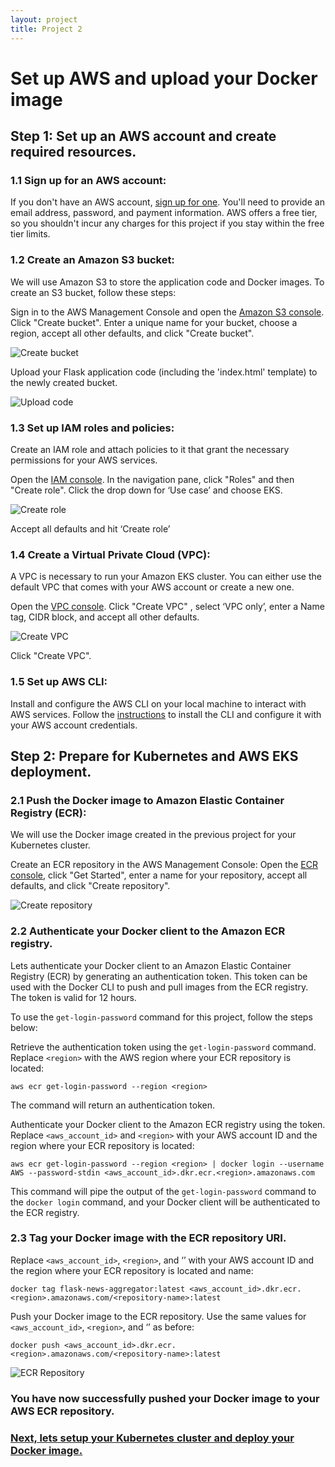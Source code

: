 ```yaml
---
layout: project
title: Project 2
---
```


# Set up AWS and upload your Docker image

## Step 1: Set up an AWS account and create required resources.

### 1.1 Sign up for an AWS account:
If you don't have an AWS account, [sign up for one](https://aws.amazon.com/). You'll need to provide an email address, password, and payment information. AWS offers a free tier, so you shouldn't incur any charges for this project if you stay within the free tier limits.

### 1.2 Create an Amazon S3 bucket:
We will use Amazon S3 to store the application code and Docker images. To create an S3 bucket, follow these steps:

Sign in to the AWS Management Console and open the [Amazon S3 console](https://console.aws.amazon.com/s3/).
Click "Create bucket".
Enter a unique name for your bucket, choose a region, accept all other defaults, and click "Create bucket".

![Create bucket](/assets/images/create-bucket.png)	

Upload your Flask application code (including the 'index.html' template) to the newly created bucket.

![Upload code](/assets/images/upload.png)

### 1.3 Set up IAM roles and policies:
Create an IAM role and attach policies to it that grant the necessary permissions for your AWS services.

Open the [IAM console](https://console.aws.amazon.com/iam/).
In the navigation pane, click "Roles" and then "Create role".
Click the drop down for ‘Use case’ and choose EKS.

![Create role](/assets/images/select-eks.png)

Accept all defaults and hit ‘Create role’


### 1.4 Create a Virtual Private Cloud (VPC):
A VPC is necessary to run your Amazon EKS cluster. You can either use the default VPC that comes with your AWS account or create a new one.

Open the [VPC console](https://console.aws.amazon.com/vpc/).
Click "Create VPC" , select ‘VPC only’, enter a Name tag, CIDR block, and accept all other defaults.

![Create VPC](/assets/images/create-vpc.png)

Click "Create VPC".

### 1.5 Set up AWS CLI:
Install and configure the AWS CLI on your local machine to interact with AWS services. Follow the [instructions](https://aws.amazon.com/cli/) to install the CLI and configure it with your AWS account credentials.



## Step 2: Prepare for Kubernetes and AWS EKS deployment.

### 2.1 Push the Docker image to Amazon Elastic Container Registry (ECR):
We will use the Docker image created in the previous project for your Kubernetes cluster. 

Create an ECR repository in the AWS Management Console: 
Open the [ECR console](https://console.aws.amazon.com/ecr/), click "Get Started", enter a name for your repository, accept all defaults, and click "Create repository".

![Create repository](/assets/images/create-repository.png)

### 2.2 Authenticate your Docker client to the Amazon ECR registry.

Lets authenticate your Docker client to an Amazon Elastic Container Registry (ECR) by generating an authentication token. This token can be used with the Docker CLI to push and pull images from the ECR registry. The token is valid for 12 hours.

To use the `get-login-password` command for this project, follow the steps below:

Retrieve the authentication token using the `get-login-password` command. 
Replace `<region>` with the AWS region where your ECR repository is located:

```
aws ecr get-login-password --region <region>
```

The command will return an authentication token.

Authenticate your Docker client to the Amazon ECR registry using the token. 
Replace `<aws_account_id>` and `<region>` with your AWS account ID and the region where your ECR repository is located:

```
aws ecr get-login-password --region <region> | docker login --username AWS --password-stdin <aws_account_id>.dkr.ecr.<region>.amazonaws.com
```

This command will pipe the output of the `get-login-password` command to the `docker login` command, and your Docker client will be authenticated to the ECR registry.

### 2.3 Tag your Docker image with the ECR repository URI. 

Replace `<aws_account_id>`, `<region>`, and ‘<repository-name>’ with your AWS account ID and the region where your ECR repository is located and name:

   ```
   docker tag flask-news-aggregator:latest <aws_account_id>.dkr.ecr.<region>.amazonaws.com/<repository-name>:latest

   ```

Push your Docker image to the ECR repository. Use the same values for `<aws_account_id>`, `<region>`, and ‘<repository-name>’ as before:

   ```
   docker push <aws_account_id>.dkr.ecr.<region>.amazonaws.com/<repository-name>:latest

   ```

![ECR Repository](/assets/images/image-in-ecr.png)

### You have now successfully pushed your Docker image to your AWS ECR repository.

### [Next, lets setup your Kubernetes cluster and deploy your Docker image.](project_pages/project3.md)

